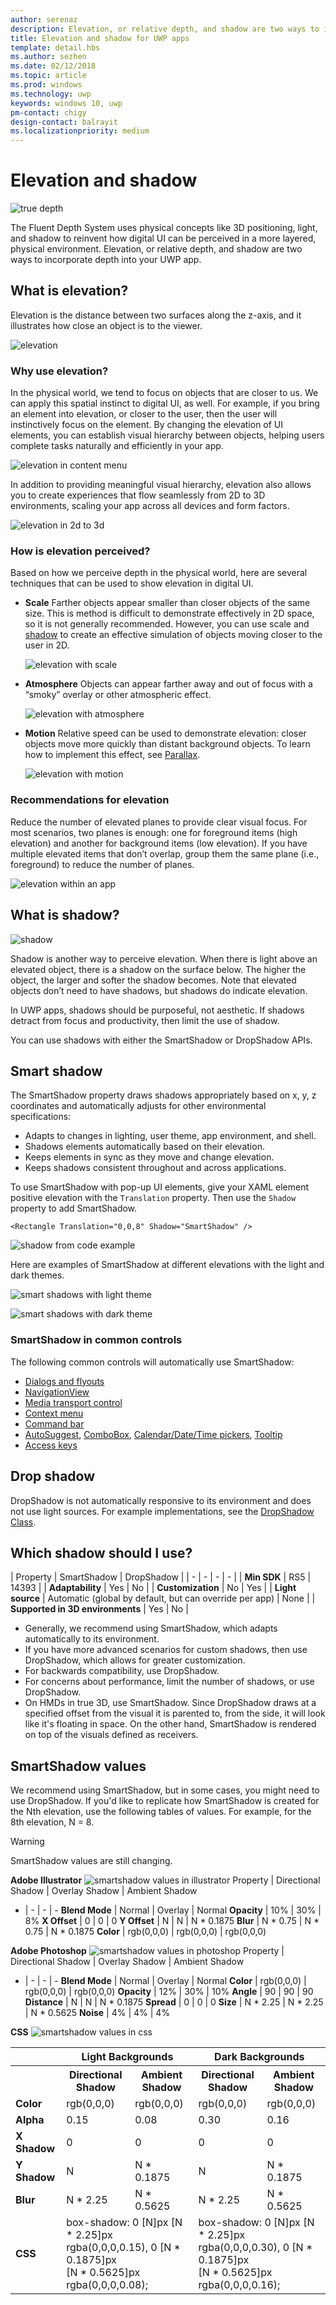 ```yaml
---
author: serenaz
description: Elevation, or relative depth, and shadow are two ways to incorporate depth into your app to help users focus naturally and efficiently.
title: Elevation and shadow for UWP apps
template: detail.hbs
ms.author: sezhen
ms.date: 02/12/2018
ms.topic: article
ms.prod: windows
ms.technology: uwp
keywords: windows 10, uwp
pm-contact: chigy
design-contact: balrayit
ms.localizationpriority: medium
---
```


# Elevation and shadow

![true depth](images/elevation-shadow/depth.svg)

The Fluent Depth System uses physical concepts like 3D positioning, light, and shadow to reinvent how digital UI can be perceived in a more layered, physical environment. Elevation, or relative depth, and shadow are two ways to incorporate depth into your UWP app.

## What is elevation?

Elevation is the distance between two surfaces along the z-axis, and it illustrates how close an object is to the viewer.

![elevation](images/elevation-shadow/elevation.svg)

### Why use elevation?

In the physical world, we tend to focus on objects that are closer to us. We can apply this spatial instinct to digital UI, as well. For example, if you bring an element into elevation, or closer to the user, then the user will instinctively focus on the element. By changing the elevation of UI elements, you can establish visual hierarchy between objects, helping users complete tasks naturally and efficiently in your app. 

![elevation in content menu](images/elevation-shadow/whyelevation.svg)

In addition to providing meaningful visual hierarchy, elevation also allows you to create experiences that flow seamlessly from 2D to 3D environments, scaling your app across all devices and form factors. 

![elevation in 2d to 3d](images/elevation-shadow/elevation-2d3d.svg)

### How is elevation perceived?

Based on how we perceive depth in the physical world, here are several techniques that can be used to show elevation in digital UI.

- **Scale** Farther objects appear smaller than closer objects of the same size. This is method is difficult to demonstrate effectively in 2D space, so it is not generally recommended. However, you can use scale and [shadow](#what-is-shadow) to create an effective simulation of objects moving closer to the user in 2D.

    ![elevation with scale](images/elevation-shadow/elevation-scale.svg)

- **Atmosphere** Objects can appear farther away and out of focus with a “smoky” overlay or other atmospheric effect.

    ![elevation with atmosphere](images/elevation-shadow/elevation-atmosphere.svg)

- **Motion** Relative speed can be used to demonstrate elevation: closer objects move more quickly than distant background objects. To learn how to implement this effect, see [Parallax](../motion/parallax.md).

    ![elevation with motion](images/elevation-shadow/elevation-motion.svg)

### Recommendations for elevation

Reduce the number of elevated planes to provide clear visual focus. For most scenarios, two planes is enough: one for foreground items (high elevation) and another for background items (low elevation). If you have multiple elevated items that don’t overlap, group them the same plane (i.e., foreground) to reduce the number of planes.

![elevation within an app](images/elevation-shadow/app-depth.svg)

## What is shadow?

![shadow](images/elevation-shadow/shadow.svg)

Shadow is another way to perceive elevation. When there is light above an elevated object, there is a shadow on the surface below. The higher the object, the larger and softer the shadow becomes. Note that elevated objects don’t need to have shadows, but shadows do indicate elevation.

In UWP apps, shadows should be purposeful, not aesthetic. If shadows detract from focus and productivity, then limit the use of shadow.

You can use shadows with either the SmartShadow or DropShadow APIs.

## Smart shadow

The SmartShadow property draws shadows appropriately based on x, y, z coordinates and automatically adjusts for other environmental specifications:

- Adapts to changes in lighting, user theme, app environment, and shell.
- Shadows elements automatically based on their elevation.
- Keeps elements in sync as they move and change elevation.
- Keeps shadows consistent throughout and across applications.

To use SmartShadow with pop-up UI elements, give your XAML element positive elevation with the `Translation` property. Then use the `Shadow` property to add SmartShadow.

```xaml
<Rectangle Translation="0,0,8" Shadow="SmartShadow" />
```

![shadow from code example](images/elevation-shadow/smartshadow-example.svg)

Here are examples of SmartShadow at different elevations with the light and dark themes.

![smart shadows with light theme](images/elevation-shadow/smartshadow-light.svg)

![smart shadows with dark theme](images/elevation-shadow/smartshadow-dark.svg)

### SmartShadow in common controls

The following common controls will automatically use SmartShadow:

- [Dialogs and flyouts](../controls-and-patterns/dialogs.md)
- [NavigationView](../controls-and-patterns/navigationview.md)
- [Media transport control](../controls-and-patterns/media-playback.md)
- [Context menu](../controls-and-patterns/menus.md)
- [Command bar](../controls-and-patterns/app-bars.md)
- [AutoSuggest](../controls-and-patterns/auto-suggest-box.md), [ComboBox](https://docs.microsoft.com/uwp/api/Windows.UI.Xaml.Controls.ComboBox), [Calendar/Date/Time pickers](../controls-and-patterns/date-and-time.md), [Tooltip](../controls-and-patterns/tooltips.md)
- [Access keys](../input/access-keys.md)

## Drop shadow

DropShadow is not automatically responsive to its environment and does not use light sources. For example implementations, see the [DropShadow Class](https://docs.microsoft.com/uwp/api/windows.ui.composition.dropshadow).

## Which shadow should I use?

| Property | SmartShadow | DropShadow |
| - | - | - | - |
| **Min SDK** | RS5 | 14393 |
| **Adaptability** | Yes | No |
| **Customization** | No | Yes |
| **Light source** | Automatic (global by default, but can override per app) | None |
| **Supported in 3D environments** | Yes | No |

- Generally, we recommend using SmartShadow, which adapts automatically to its environment.
- If you have more advanced scenarios for custom shadows, then use DropShadow, which allows for greater customization.
- For backwards compatibility, use DropShadow.
- For concerns about performance, limit the number of shadows, or use DropShadow.
- On HMDs in true 3D, use SmartShadow. Since DropShadow draws at a specified offset from the visual it is parented to, from the side, it will look like it's floating in space. On the other hand, SmartShadow is rendered on top of the visuals defined as receivers.

## SmartShadow values

We recommend using SmartShadow, but in some cases, you might need to use DropShadow. If you'd like to replicate how SmartShadow is created for the Nth elevation, use the following tables of values. For example, for the 8th elevation, N = 8.

> [!Warning]
> SmartShadow values are still changing.

**Adobe Illustrator**
![smartshadow values in illustrator](images/elevation-shadow/smartshadow-illustrator.svg)
Property | Directional  Shadow | Overlay Shadow | Ambient Shadow
- | - | - | - 
**Blend Mode** | Normal | Overlay | Normal
**Opacity** | 10% | 30% | 8%
**X Offset** | 0 | 0 | 0
**Y Offset** | N | N | N * 0.1875
**Blur** | N * 0.75 | N * 0.75 | N * 0.1875
**Color** | rgb(0,0,0) | rgb(0,0,0) | rgb(0,0,0)

**Adobe Photoshop**
![smartshadow values in photoshop](images/elevation-shadow/smartshadow-photoshop.svg)
Property | Directional  Shadow | Overlay Shadow | Ambient Shadow
- | - | - | - 
**Blend Mode** | Normal | Overlay | Normal
**Color** | rgb(0,0,0) | rgb(0,0,0) | rgb(0,0,0)
**Opacity** | 12% | 30% | 10%
**Angle** | 90 | 90 | 90
**Distance** | N | N | N * 0.1875
**Spread** | 0 | 0 | 0
**Size** | N * 2.25 | N * 2.25 | N * 0.5625
**Noise** | 4% | 4% | 4%

**CSS**
 ![smartshadow values in css](images/elevation-shadow/smartshadow-css.svg)
<table>
    <tr>
        <th></th>
        <th colspan="2"> Light Backgrounds </th>
        <th colspan="2"> Dark Backgrounds </th>
    </tr>
    <tr>
        <th></th>
        <th> Directional Shadow </th>
        <th> Ambient Shadow </th>
        <th> Directional Shadow </th>
        <th> Ambient Shadow </th>
    </tr>
    <tr>
        <td><b>Color</b></td>
        <td>rgb(0,0,0)</td>
        <td>rgb(0,0,0)</td>
        <td>rgb(0,0,0)</td>
        <td>rgb(0,0,0)</td>
    </tr>
    <tr>
        <td><b>Alpha</b></td>
        <td>0.15</td>
        <td>0.08</td>
        <td>0.30</td>
        <td>0.16</td>
    </tr>
    <tr>
        <td><b>X Shadow</b></td>
        <td>0</td>
        <td>0</td>
        <td>0</td>
        <td>0</td>
    </tr>
    <tr>
        <td><b>Y Shadow</b></td>
        <td>N</td>
        <td>N * 0.1875</td>
        <td>N</td>
        <td>N * 0.1875</td>
    </tr>
    <tr>
        <td><b>Blur</b></td>
        <td>N * 2.25</td>
        <td>N * 0.5625</td>
        <td>N * 2.25</td>
        <td>N * 0.5625</td>
    </tr>
    <tr>
        <td><b>CSS</b></td>
        <td colspan="2"> box-shadow: 0 [N]px [N * 2.25]px
        <br> rgba(0,0,0,0.15), 0 [N * 0.1875]px
        <br> [N * 0.5625]px rgba(0,0,0,0.08);</td>
        <td colspan="2"> box-shadow: 0 [N]px [N * 2.25]px
        <br> rgba(0,0,0,0.30), 0 [N * 0.1875]px
        <br> [N * 0.5625]px rgba(0,0,0,0.16);</td>
    </tr>
</table>